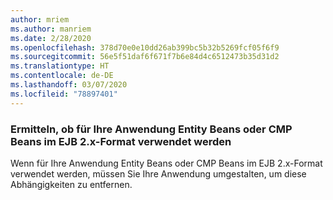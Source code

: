 ```yaml
---
author: mriem
ms.author: manriem
ms.date: 2/28/2020
ms.openlocfilehash: 378d70e0e10dd26ab399bc5b32b5269fcf05f6f9
ms.sourcegitcommit: 56e5f51daf6f671f7b6e84d4c6512473b35d31d2
ms.translationtype: HT
ms.contentlocale: de-DE
ms.lasthandoff: 03/07/2020
ms.locfileid: "78897401"
---
```

### <a name="determine-whether-your-application-uses-entity-beans-or-ejb-2x-style-cmp-beans"></a>Ermitteln, ob für Ihre Anwendung Entity Beans oder CMP Beans im EJB 2.x-Format verwendet werden

Wenn für Ihre Anwendung Entity Beans oder CMP Beans im EJB 2.x-Format verwendet werden, müssen Sie Ihre Anwendung umgestalten, um diese Abhängigkeiten zu entfernen.
